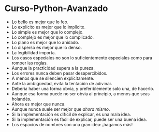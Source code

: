 # Curso-Python-Avanzado
<ul>
  <li>Lo bello es mejor que lo feo.</li>
  <li>Lo explícito es mejor que lo implícito.</li>
  <li>Lo simple es mejor que lo complejo.</li>
  <li>Lo complejo es mejor que lo complicado.</li>
  <li>Lo plano es mejor que lo anidado.</li>
  <li>Lo disperso es mejor que lo denso.</li>
  <li>La legibilidad importa.</li>
  <li>Los casos especiales no son lo suficientemente especiales como para romper las reglas.</li>
  <li>Aunque la practicidad supera a la pureza.</li>
  <li>Los errores nunca deben pasar desapercibidos.</li>
  <li>A menos que se silencien explícitamente.</li>
  <li>Ante la ambigüedad, evita la tentación de adivinar.</li>
  <li>Debería haber una forma obvia, y preferiblemente solo una, de hacerlo.</li>
  <li>Aunque esa forma puede no ser obvia al principio, a menos que seas holandés.</li>
  <li>Ahora es mejor que nunca.</li>
  <li>Aunque nunca suele ser mejor que <em>ahora mismo</em>.</li>
  <li>Si la implementación es difícil de explicar, es una mala idea.</li>
  <li>Si la implementación es fácil de explicar, puede ser una buena idea.</li>
  <li>Los espacios de nombres son una gran idea: ¡hagamos más!</li>
</ul>

